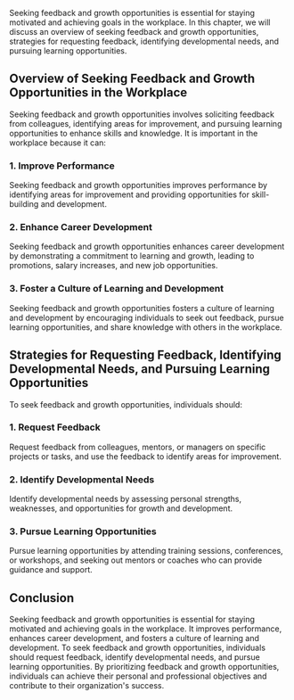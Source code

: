 
Seeking feedback and growth opportunities is essential for staying motivated and achieving goals in the workplace. In this chapter, we will discuss an overview of seeking feedback and growth opportunities, strategies for requesting feedback, identifying developmental needs, and pursuing learning opportunities.

Overview of Seeking Feedback and Growth Opportunities in the Workplace
----------------------------------------------------------------------

Seeking feedback and growth opportunities involves soliciting feedback from colleagues, identifying areas for improvement, and pursuing learning opportunities to enhance skills and knowledge. It is important in the workplace because it can:

### 1. Improve Performance

Seeking feedback and growth opportunities improves performance by identifying areas for improvement and providing opportunities for skill-building and development.

### 2. Enhance Career Development

Seeking feedback and growth opportunities enhances career development by demonstrating a commitment to learning and growth, leading to promotions, salary increases, and new job opportunities.

### 3. Foster a Culture of Learning and Development

Seeking feedback and growth opportunities fosters a culture of learning and development by encouraging individuals to seek out feedback, pursue learning opportunities, and share knowledge with others in the workplace.

Strategies for Requesting Feedback, Identifying Developmental Needs, and Pursuing Learning Opportunities
--------------------------------------------------------------------------------------------------------

To seek feedback and growth opportunities, individuals should:

### 1. Request Feedback

Request feedback from colleagues, mentors, or managers on specific projects or tasks, and use the feedback to identify areas for improvement.

### 2. Identify Developmental Needs

Identify developmental needs by assessing personal strengths, weaknesses, and opportunities for growth and development.

### 3. Pursue Learning Opportunities

Pursue learning opportunities by attending training sessions, conferences, or workshops, and seeking out mentors or coaches who can provide guidance and support.

Conclusion
----------

Seeking feedback and growth opportunities is essential for staying motivated and achieving goals in the workplace. It improves performance, enhances career development, and fosters a culture of learning and development. To seek feedback and growth opportunities, individuals should request feedback, identify developmental needs, and pursue learning opportunities. By prioritizing feedback and growth opportunities, individuals can achieve their personal and professional objectives and contribute to their organization's success.
